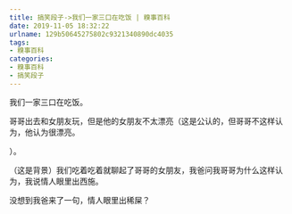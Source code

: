 ```yaml
---
title: 搞笑段子->我们一家三口在吃饭 | 糗事百科
date: 2019-11-05 18:32:22
urlname: 129b50645275802c9321340890dc4035
tags: 
- 糗事百科
categories:
- 糗事百科
- 搞笑段子
---
```

我们一家三口在吃饭。

哥哥出去和女朋友玩，但是他的女朋友不太漂亮（这是公认的，但哥哥不这样认为，他认为很漂亮。

）。

（这是背景）我们吃着吃着就聊起了哥哥的女朋友，我爸问我哥哥为什么这样认为，我说情人眼里出西施。

没想到我爸来了一句，情人眼里出稀屎？



